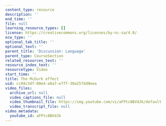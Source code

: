 ```yaml
---
content_type: resource
description: ''
end_time: ''
file: null
learning_resource_types: []
license: https://creativecommons.org/licenses/by-nc-sa/4.0/
ocw_type: ''
optional_tab_title: ''
optional_text: ''
parent_title: 'Discussion: Language'
parent_type: CourseSection
related_resources_text: ''
resource_index_text: ''
resourcetype: Video
start_time: ''
title: The McGurk effect
uid: cc04c3df-00e4-a6a7-e7ff-30a257dd9eea
video_files:
  archive_url: null
  video_captions_file: null
  video_thumbnail_file: https://img.youtube.com/vi/aFPtc8BVdJk/default.jpg
  video_transcript_file: null
video_metadata:
  youtube_id: aFPtc8BVdJk
---
```

